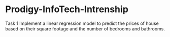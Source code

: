 # Prodigy-InfoTech-Intrenship
Task 1 Implement a linear regression model to predict the prices of house based on their square footage and the number of bedrooms and bathrooms.

